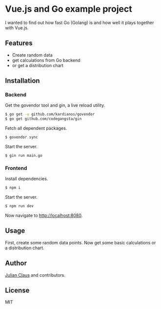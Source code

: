# Vue.js and Go example project

I wanted to find out how fast Go (Golang) is and how well it plays together with Vue.js.

## Features

- Create random data
- get calculations from Go backend
- or get a distribution chart

## Installation

### Backend

Get the govendor tool and gin, a live reload utility.

```bash
$ go get -u github.com/kardianos/govendor
$ go get github.com/codegangsta/gin
```

Fetch all dependent packages.

```bash
$ govendor sync
```

Start the server.

```bash
$ gin run main.go
```

### Frontend

Install dependencies.

```bash
$ npm i
```

Start the server.

```bash
$ npm run dev
```

Now navigate to [http://localhost:8080](http://localhost:8080).

## Usage

First, create some random data points. Now get some basic calculations or a distribution chart.

## Author

[Julian Claus](https://www.julian-claus.de) and contributors.

## License

MIT
